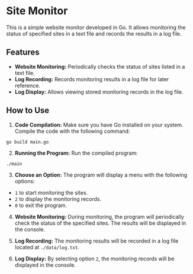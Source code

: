 # Site Monitor

This is a simple website monitor developed in Go. It allows monitoring the status of specified sites in a text file and records the results in a log file.

## Features

- **Website Monitoring:** Periodically checks the status of sites listed in a text file.
- **Log Recording:** Records monitoring results in a log file for later reference.
- **Log Display:** Allows viewing stored monitoring records in the log file.

## How to Use

1. **Code Compilation:**
   Make sure you have Go installed on your system. Compile the code with the following command:
```    
go build main.go
```

2. **Running the Program:**
Run the compiled program:

```
./main
```

3. **Choose an Option:**
The program will display a menu with the following options:
- `1` to start monitoring the sites.
- `2` to display the monitoring records.
- `0` to exit the program.

4. **Website Monitoring:**
During monitoring, the program will periodically check the status of the specified sites. The results will be displayed in the console.

5. **Log Recording:**
The monitoring results will be recorded in a log file located at `./data/log.txt`.

6. **Log Display:**
By selecting option `2`, the monitoring records will be displayed in the console.
